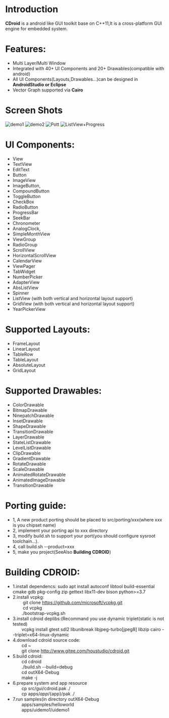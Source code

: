 # **Introduction**
**CDroid** is a android like GUI toolkit base on C++11,It is a cross-platform GUI engine for embedded system.

# **Features:**
* Multi Layer/Multi Window 
* Integrated with 40+ UI Components and 20+ Drawables(compatible with android)
* All UI Components(Layouts,Drawables...)can be designed in **AndroidStudio or Eclipse** 
* Vector Graph supported via **Cairo**
# **Screen Shots**
![demo1](https://gitee.com/houstudio/cdroid/raw/master/docs/videos/uidemo1.gif)
![demo2](https://gitee.com/houstudio/cdroid/raw/master/docs/videos/uidemo2.gif)
![Pott](https://gitee.com/houstudio/cdroid/raw/master/docs/images/screenshots/plot.png)
![ListView+Progress](https://gitee.com/houstudio/cdroid/raw/master/docs/videos/list_with_progress.gif)
# **UI Components:**
   * View
   * TextView 
   * EditText
   * Button 
   * ImageView 
   * ImageButton,
   * CompoundButton 
   * ToggleButton 
   * CheckBox 
   * RadioButton
   * ProgressBar 
   * SeekBar 
   * Chronometer 
   * AnalogClock,
   * SimpleMonthView
   * ViewGroup 
   * RadioGroup 
   * ScrollView 
   * HorizontalScrollView 
   * CalendarView 
   * ViewPager 
   * TabWidget 
   * NumberPicker
   * AdapterView 
   * AbsListView 
   * Spinner 
   * ListView (with both vertical and horizontal layout support)
   * GridView (with both vertical and horizontal layout support)
   * YearPickerView

# **Supported Layouts:**
   * FrameLayout 
   * LinearLayout 
   * TableRow 
   * TableLayout 
   * AbsoluteLayout 
   * GridLayout

# **Supported Drawables:**
   * ColorDrawable 
   * BitmapDrawable 
   * NinepatchDrawable
   * InsetDrawable 
   * ShapeDrawable
   * TransitionDrawable
   * LayerDrawable 
   * StateListDrawable 
   * LevelListDrawable
   * ClipDrawable
   * GradientDrawable 
   * RotateDrawable
   * ScaleDrawable 
   * AnimatedRotateDrawable
   * AnimatedImageDrawable 
   * TransitionDrawable

# **Porting guide:**

* 1, A new product porting should be placed to src/porting/xxx(where xxx is you chipset name)
* 2, implement your porting api to xxx directory
* 3, modify build.sh to support your port(you should configure sysroot toolchain...).
* 4, call build.sh --product=xxx
* 5, make you project(SeeAlso **Building CDROID**) 

# **Building CDROID:**
* 1.install dependencs: sudo apt install autoconf libtool build-essential cmake gdb pkg-config zip gettext libx11-dev bison python>=3.7
* 2.install vcpkg:<br>
&emsp;&emsp; git clone https://github.com/microsoft/vcpkg.git<br>
&emsp;&emsp; cd vcpkg<br>
&emsp;&emsp;./bootstrap-vcpkg.sh
* 3.install cdroid deplibs:(Recommand you use dynamic triplet(static is not tested)<br>
&emsp;&emsp;vcpkg install gtest sdl2 libunibreak libjpeg-turbo[jpeg8] libzip cairo --triplet=x64-linux-dynamic 
* 4.download cdroid source code:<br>
&emsp;&emsp;cd ~<br>
&emsp;&emsp;git clone http://www.gitee.com/houstudio/cdroid.git<br>
* 5.build cdroid:<br>
&emsp;&emsp;cd cdroid<br>
&emsp;&emsp;./build.sh --build=debug<br>
&emsp;&emsp;cd outX64-Debug<br>
&emsp;&emsp;make -j
* 6.prepare system and app resource<br>
&emsp;&emsp;cp src/gui/cdroid.pak ./<br>
&emsp;&emsp;cp apps/${app}/${app}/pak ./<br>
* 7.run samples(in directory outX64-Debug<br>
&emsp;&emsp;apps/samples/helloworld<br>
&emsp;&emsp;apps/uidemo1/uidemo1<br>


  
 


